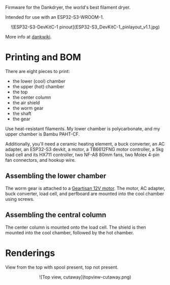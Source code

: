 Firmware for the Dankdryer, the world's best filament dryer.

Intended for use with an ESP32-S3-WROOM-1.

<p style="text-align: center;">
![ESP32-S3-DevKitC-1 pinout](ESP32-S3_DevKitC-1_pinlayout_v1.1.jpg)
</p>

More info at [dankwiki](https://nick-black.com/dankwiki/index.php/Dankdryer).

# Printing and BOM

There are eight pieces to print:
 * the lower (cool) chamber
 * the upper (hot) chamber
 * the top
 * the center column
 * the air shield
 * the worm gear
 * the shaft
 * the gear

Use heat-resistant filaments. My lower chamber is polycarbonate, and my upper
chamber is Bambu PAHT-CF.

Additionally, you'll need a ceramic heating element, a buck converter, an AC
adapter, an ESP32-S3 devkit, a motor, a TB6612FNG motor controller, a 5kg load
cell and its HX711 controller, two NF-A8 80mm fans, two Molex 4-pin fan
connectors, and hookup wire.

## Assembling the lower chamber

The worm gear is attached to a [Geartisan 12V motor](https://www.amazon.com/dp/B071XCX778).
The motor, AC adapter, buck converter, load cell, and perfboard are mounted
into the cool chamber using screws.

## Assembling the central column

The center column is mounted onto the load cell. The
shield is then mounted into the cool chamber, followed by the hot chamber.

# Renderings

View from the top with spool present, top not present.

<p style="text-align: center;">
![Top view, cutaway](topview-cutaway.png)
</p>
